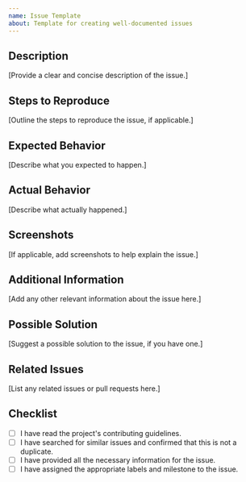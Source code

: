 ```yaml
---
name: Issue Template
about: Template for creating well-documented issues
---
```


## Description

[Provide a clear and concise description of the issue.]

## Steps to Reproduce

[Outline the steps to reproduce the issue, if applicable.]

## Expected Behavior

[Describe what you expected to happen.]

## Actual Behavior

[Describe what actually happened.]

## Screenshots

[If applicable, add screenshots to help explain the issue.]

## Additional Information

[Add any other relevant information about the issue here.]

## Possible Solution

[Suggest a possible solution to the issue, if you have one.]

## Related Issues

[List any related issues or pull requests here.]

## Checklist

-   [ ] I have read the project's contributing guidelines.
-   [ ] I have searched for similar issues and confirmed that this is not a duplicate.
-   [ ] I have provided all the necessary information for the issue.
-   [ ] I have assigned the appropriate labels and milestone to the issue.
